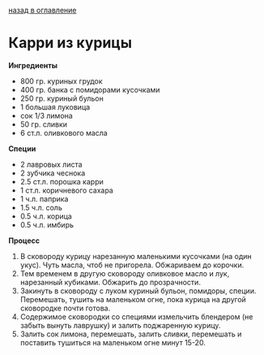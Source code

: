     
[назад в оглавление](../content.md)
# Карри из курицы    

**Ингредиенты**
- 800 гр. куриных грудок
- 400 гр. банка с помидорами кусочками
- 250 гр. куриный бульон
- 1 большая луковица
- сок 1/3 лимона
- 50 гр. сливки
- 6 ст.л. оливкового масла

**Специи**
- 2 лавровых листа
- 2 зубчика чеснока
- 2.5 ст.л. порошка карри
- 1 ст.л. коричневого сахара
- 1 ч.л. паприка
- 1.5 ч.л. соль
- 0.5 ч.л. корица
- 0.5 ч.л. имбирь


**Процесс**
1. В сковороду курицу нарезанную маленькими кусочками (на один укус).
Чуть масла, чтоб не пригорела. Обжариваем до корочки.
2. Тем временем в другую сковороду оливковое масло и лук, нарезанный кубиками.
Обжарить до прозрачности.
3. Закинуть в сковороду с луком куриный бульон, помидоры, специи.
Перемешать, тушить на маленьком огне, пока курица на другой сковородке почти готова.
4. Содержимое сковородки со специями измельчить блендером (не забыть вынуть лаврушку)
и залить поджаренную курицу.
5. Залить сок лимона, перемешать, залить сливки, перемешать и поставить
тушиться на маленьком огне минут 15-20.